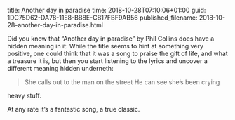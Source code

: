 title: Another day in paradise
time: 2018-10-28T07:10:06+01:00
guid: 1DC75D62-DA78-11E8-BB8E-CB17FBF9AB56
published_filename: 2018-10-28-another-day-in-paradise.html

Did you know that “Another day in paradise” by Phil Collins does have a hidden meaning in it: While the title seems to hint at something very positive, one could think that it was a song to praise the gift of life, and what a treasure it is, but then you start listening to the lyrics and uncover a different meaning hidden underneth:


> She calls out to the man on the street He can see she’s been crying</p>


heavy stuff.

At any rate it’s a fantastic song, a true classic.